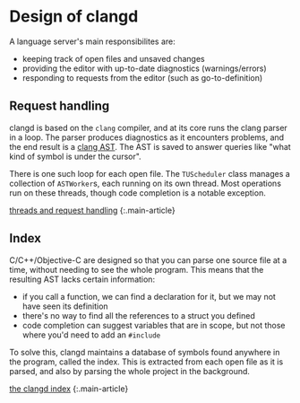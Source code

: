 # Design of clangd

A language server's main responsibilites are:

 - keeping track of open files and unsaved changes
 - providing the editor with up-to-date diagnostics (warnings/errors)
 - responding to requests from the editor (such as go-to-definition)

## Request handling

clangd is based on the `clang` compiler, and at its core runs the clang parser
in a loop. The parser produces diagnostics as it encounters problems, and the
end result is a [clang AST]. The AST is saved to answer queries like "what kind
of symbol is under the cursor".

[clang AST]: https://clang.llvm.org/docs/IntroductionToTheClangAST.html

There is one such loop for each open file. The `TUScheduler` class manages a
collection of `ASTWorker`s, each running on its own thread. Most operations run
on these threads, though code completion is a notable exception.

[threads and request handling](/design/threads.html)
{:.main-article}

## Index

C/C++/Objective-C are designed so that you can parse one source file at a time,
without needing to see the whole program. This means that the resulting AST
lacks certain information:

 - if you call a function, we can find a declaration for it, but we may not
   have seen its definition
 - there's no way to find all the references to a struct you defined
 - code completion can suggest variables that are in scope, but not those
   where you'd need to add an `#include`

To solve this, clangd maintains a database of symbols found anywhere in the
program, called the index. This is extracted from each open file as it is
parsed, and also by parsing the whole project in the background.

[the clangd index](/design/indexing.html)
{:.main-article}


